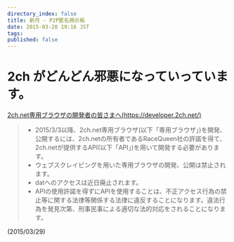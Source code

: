 ```yaml
---
directory_index: false
title: 新月 - P2P匿名掲示板
date: 2015-03-20 19:16 JST
tags: 
published: false
---
```


# 2ch がどんどん邪悪になっていっています。

[2ch.net専用ブラウザの開発者の皆さまへ(https://developer.2ch.net/)](https://developer.2ch.net/)

<blockquote>
<ul>
  <li>
    2015/3/3以降、2ch.net専用ブラウザ(以下「専用ブラウザ」)を開発、公開するには、2ch.netの所有者であるRaceQueen社の許諾を得て、2ch.netが提供するAPI(以下「API」)を用いて開発する必要があります。
  </li><li>
    ウェブスクレイピングを用いた専用ブラウザの開発、公開は禁止されます。
  </li><li>
    datへのアクセスは近日廃止されます。
  </li><li>
    APIの使用許諾を得ずにAPIを使用することは、不正アクセス行為の禁止等に関する法律等関係する法律に違反することになります。違法行為を発見次第、刑事民事による適切な法的対応をされることになります。
  </li>
</ul>
</blockquote>
(2015/03/29)

